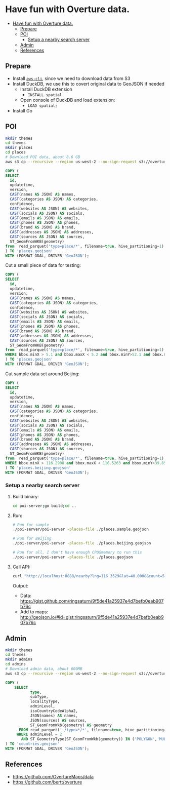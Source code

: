 # Have fun with Overture data.

- [Have fun with Overture data.](#have-fun-with-overture-data)
  - [Prepare](#prepare)
  - [POI](#poi)
    - [Setup a nearby search server](#setup-a-nearby-search-server)
  - [Admin](#admin)
  - [References](#references)

## Prepare

- Install [`aws-cli`](https://github.com/aws/aws-cli), since we need to download
  data from S3
- Install DuckDB, we use this to covert original data to GeoJSON if needed
  - Install DuckDB extension
    - `INSTALL spatial`
  - Open console of DuckDB and load extension:
    - `LOAD spatial;`
- Install Go

## POI

```bash
mkdir themes
cd themes
mkdir places
cd places
# Download POI data, about 8.6 GB
aws s3 cp --recursive --region us-west-2 --no-sign-request s3://overturemaps-us-west-2/release/2023-07-26-alpha.0/theme=places/ .
```

```sql
COPY (
SELECT 
  id,
  updatetime,
  version,
  CAST(names AS JSON) AS names,
  CAST(categories AS JSON) AS categories,
  confidence,
  CAST(websites AS JSON) AS websites,
  CAST(socials AS JSON) AS socials,
  CAST(emails AS JSON) AS emails,
  CAST(phones AS JSON) AS phones,
  CAST(brand AS JSON) AS brand,
  CAST(addresses AS JSON) AS addresses,
  CAST(sources AS JSON) AS sources,
  ST_GeomFromWKB(geometry)
from  read_parquet('type=place/*', filename=true, hive_partitioning=1)
) TO 'places.geojson'
WITH (FORMAT GDAL, DRIVER 'GeoJSON');
```

Cut a small piece of data for testing:

```sql
COPY (
SELECT 
  id,
  updatetime,
  version,
  CAST(names AS JSON) AS names,
  CAST(categories AS JSON) AS categories,
  confidence,
  CAST(websites AS JSON) AS websites,
  CAST(socials AS JSON) AS socials,
  CAST(emails AS JSON) AS emails,
  CAST(phones AS JSON) AS phones,
  CAST(brand AS JSON) AS brand,
  CAST(addresses AS JSON) AS addresses,
  CAST(sources AS JSON) AS sources,
  ST_GeomFromWKB(geometry)
from  read_parquet('type=place/*', filename=true, hive_partitioning=1)
WHERE bbox.minX > 5.1 and bbox.maxX < 5.2 and bbox.minY>52.1 and bbox.maxY<52.2
) TO 'places.geojson'
WITH (FORMAT GDAL, DRIVER 'GeoJSON');
```

Cut sample data set around Beijing:

```sql
COPY (
SELECT 
  id,
  updatetime,
  version,
  CAST(names AS JSON) AS names,
  CAST(categories AS JSON) AS categories,
  confidence,
  CAST(websites AS JSON) AS websites,
  CAST(socials AS JSON) AS socials,
  CAST(emails AS JSON) AS emails,
  CAST(phones AS JSON) AS phones,
  CAST(brand AS JSON) AS brand,
  CAST(addresses AS JSON) AS addresses,
  CAST(sources AS JSON) AS sources,
  ST_GeomFromWKB(geometry)
from  read_parquet('type=place/*', filename=true, hive_partitioning=1)
WHERE bbox.minX > 116.2908 and bbox.maxX < 116.5263 and bbox.minY>39.8555 and bbox.maxY<40.0219
) TO 'places.beijing.geojson'
WITH (FORMAT GDAL, DRIVER 'GeoJSON');
```

### Setup a nearby search server

1. Build binary:
   ```bash
   cd poi-server;go build;cd ..
   ```
2. Run:
   ```bash
   # Run for sample
   ./poi-server/poi-server -places-file ./places.sample.geojson

   # Run for Beijing
   ./poi-server/poi-server -places-file ./places.beijing.geojson

   # Run for all, I don't have enough CPU&memory to run this
   ./poi-server/poi-server -places-file ./places.geojson
   ```
3. Call API:
   ```bash
   curl "http://localhost:8888/nearby?lng=116.3529&lat=40.0008&count=50"
   ```
   Output:

   - Data: https://gist.github.com/ringsaturn/9f5de41a25937e4d7befb0eab907b76c
   - Add to maps:
     <http://geojson.io/#id=gist:ringsaturn/9f5de41a25937e4d7befb0eab907b76c>

## Admin

```bash
mkdir themes
cd themes
mkdir admins
cd admins
# Download admin data, about 600MB
aws s3 cp --recursive --region us-west-2 --no-sign-request s3://overturemaps-us-west-2/release/2023-07-26-alpha.0/theme=admins/ .
```

```sql
COPY (
    SELECT
           type,
           subType,
           localityType,
           adminLevel,
           isoCountryCodeAlpha2,
           JSON(names) AS names,
           JSON(sources) AS sources,
           ST_GeomFromWkb(geometry) AS geometry
      FROM read_parquet('./type=*/*', filename=true, hive_partitioning=1)
     WHERE adminLevel = 2
       AND ST_GeometryType(ST_GeomFromWkb(geometry)) IN ('POLYGON','MULTIPOLYGON')
) TO 'countries.geojson'
WITH (FORMAT GDAL, DRIVER 'GeoJSON');
```

## References

- <https://github.com/OvertureMaps/data>
- <https://github.com/bertt/overture>
